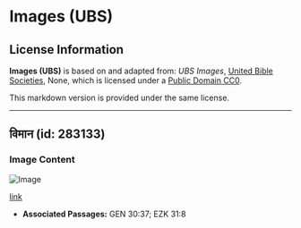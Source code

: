 # Images (UBS)

## License Information

**Images (UBS)** is based on and adapted from: _UBS Images_, [United Bible Societies](https://unitedbiblesocieties.org/), None, which is licensed under a [Public Domain CC0](https://creativecommons.org/public-domain/cc0/).

This markdown version is provided under the same license.



--------------------------------

## विमान (id: 283133)

### Image Content

![Image](https://cdn.aquifer.bible/aquifer-content/resources/Media/WEB-0722_plane.jpg)

[link](https://cdn.aquifer.bible/aquifer-content/resources/Media/WEB-0722_plane.jpg)

* **Associated Passages:** GEN 30:37; EZK 31:8

